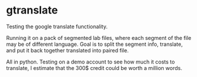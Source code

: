 # gtranslate

Testing the google translate functionality.

Running it on a pack of segmented lab files, where each segment of the file may be of different language.
Goal is to split the segment info, translate, and put it back together translated into paired file.

All in python.
Testing on a demo account to see how much it costs to translate, I estimate that the 300$ credit could be worth a million words.
